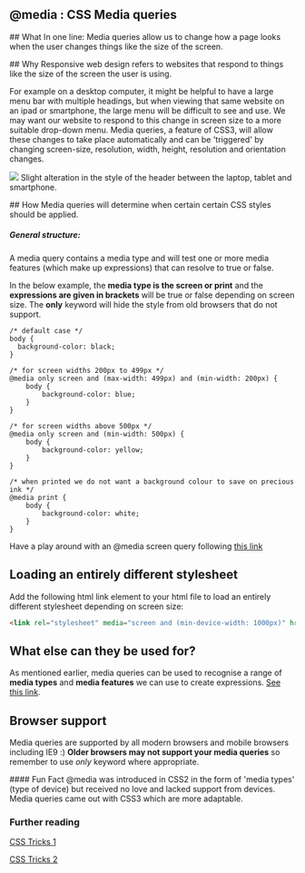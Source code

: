 ## @media : CSS Media queries

## What
In one line: Media queries allow us to change how a page looks when the user changes things like the size of the screen.


## Why
Responsive web design refers to websites that respond to things like the size of the screen the user is using.  

For example on a desktop computer, it might be helpful to have a large menu bar with multiple headings, but when viewing that same website on an ipad or smartphone, the large menu will be difficult to see and use. We may want our website to respond to this change in screen size to a more suitable drop-down menu. Media queries, a feature of CSS3, will allow these changes to take place automatically and can be 'triggered' by changing screen-size, resolution, width, height, resolution and orientation changes.

![](http://artisantalent.com/wp-content/uploads/2015/04/embrace-responsive-web-design-1024x614.jpg)
Slight alteration in the style of the header between the laptop, tablet and smartphone.

## How
Media queries will determine when certain certain CSS styles should be applied.  

##### General structure:
A media query contains a media type and will test one or more media features (which make up expressions) that can resolve to true or false.

In the below example, the **media type is the screen or print** and the **expressions are given in brackets** will be true or false depending on screen size.  The **only** keyword will hide the style from old browsers that do not support.

```CSS3
/* default case */
body {
  background-color: black;
}

/* for screen widths 200px to 499px */
@media only screen and (max-width: 499px) and (min-width: 200px) {
    body {
        background-color: blue;
    }
}

/* for screen widths above 500px */
@media only screen and (min-width: 500px) {
    body {
        background-color: yellow;
    }
}

/* when printed we do not want a background colour to save on precious ink */
@media print {
    body {
        background-color: white;
    }
}
```
Have a play around with an @media screen query following [this link](http://www.w3schools.com/css/tryit.asp?filename=tryresponsive_mediaquery)


## Loading an entirely different stylesheet
Add the following html link element to your html file to load an entirely different stylesheet depending on screen size:
```html
<link rel="stylesheet" media="screen and (min-device-width: 1000px)" href="1000.css" />
```




## What else can they be used for?
As mentioned earlier, media queries can be used to recognise a range of **media types** and **media features** we can use to create expressions. [See this link](http://www.w3schools.com/cssref/css3_pr_mediaquery.asp).

## Browser support
Media queries are supported by all modern browsers and mobile browsers including IE9 :)
**Older browsers may not support your media queries** so remember to use *only* keyword where appropriate.

#### Fun Fact
@media was introduced in CSS2 in the form of 'media types' (type of device) but received no love and lacked support from devices. Media queries came out with CSS3 which are more adaptable.

### Further reading
[CSS Tricks 1](https://css-tricks.com/resolution-specific-stylesheets/)

[CSS Tricks 2](https://css-tricks.com/css-media-queries/)
